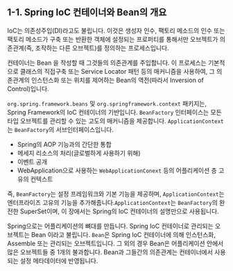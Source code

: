 ## 1-1. Spring IoC 컨테이너와 Bean의 개요
IoC는 의존성주입(DI)라고도 불립니다. 이것은 생성자 인수, 팩토리 메소드의 인수 또는 팩토리 메소드가 구축 또는
반환한 객체에 설정되는 프로퍼티를 통해서만 오브젝트가 의존관계(즉, 조작하는 다른 오브젝트)를 정의하는 프로세스입니다.

컨테이너는 Bean 을 작성할 때 그것들의 의존관계를 주입합니다. 이 프로세스는 기본적으로 클래스의 직접구축 또는 Service Locator 패턴 등의
매커니즘을 사용하여, 그 의존관계의 인스턴스화 또는 위치를 제어하는 Bean의 역전(따라서 Inversion of Control)입니다.

`org.spring.framework.beans` 및 `org.springframework.context` 패키지는, Spring Framework의
IoC 컨테이너의 기반입니다. `BeanFactory` 인터페이스는 모든 타입 오브젝트를 관리할 수 있는 고도의 매커니즘을 제공합니다.
`ApplicationContext`는 `BeanFactory`의 서브인터페이스입니다.

- Spring의 AOP 기능과의 간단한 통합
- 메세지 리소스의 처리(글로벌하게 사용하기 위해)
- 이벤트 공개
- WebApplication으로 사용하는 `WebApplicationConext` 등의 어플리케이션 층 고유의 컨텍스트

즉, `BeanFactory`는 설정 프레임워크와 기본 기능을 제공하며, `ApplicationContext`는 엔터프라이즈 고유의
기능을 추가해줍니다.`ApplicationContext`는 `BeanFactory`의 완전한 SuperSet이며, 이 장에서는 Spring의
IoC 컨테이너의 설명만으로 사용됩니다.

Spring으로는 어플리케이션의 뼈대를 만듭니다. Spring IoC 컨테이너로 관리되는 오브젝트는 Bean 이라고 불립니다.
`Bean`은 Spring IoC 컨테이너에 의해 인스턴스화, Assemble 또는 관리되는 오브젝트입니다. 그 외의 경우 Bean은
어플리케이션 안에서 많은 오브젝트들 중 1개의 불과합니다. Bean과 그들간의 의존관계는 컨테이너에서 사용되는 설정
메타데이터에 반영됩니다.